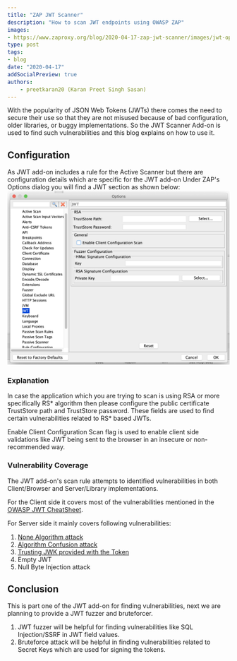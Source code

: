 ```yaml
---
title: "ZAP JWT Scanner"
description: "How to scan JWT endpoints using OWASP ZAP"
images:
- https://www.zaproxy.org/blog/2020-04-17-zap-jwt-scanner/images/jwt-options-panel.png
type: post
tags:
- blog
date: "2020-04-17"
addSocialPreview: true
authors:
    - preetkaran20 (Karan Preet Singh Sasan)
---
```


With the popularity of JSON Web Tokens (JWTs) there comes the need to secure their use so that they are not misused because of bad configuration, older libraries, or buggy implementations. So the JWT Scanner Add-on is used to find such vulnerabilities and this blog explains on how to use it.

## Configuration
As JWT add-on includes a rule for the Active Scanner but there are configuration details which are specific for the JWT add-on
Under ZAP's Options dialog you will find a JWT section as shown below:
![JWT](./images/jwt-options-panel.png)

### Explanation
In case the application which you are trying to scan is using RSA or more specifically RS* algorithm then please configure the public certificate TrustStore path and TrustStore password. These fields are used to find certain vulnerabilities related to RS* based JWTs.

Enable Client Configuration Scan flag is used to enable client side validations like JWT being sent to the browser in an insecure or non-recommended way.

### Vulnerability Coverage
The JWT add-on's scan rule attempts to identified vulnerabilities in both Client/Browser and Server/Library implementations.

For the Client side it covers most of the vulnerabilities mentioned in the [OWASP JWT CheatSheet](https://cheatsheetseries.owasp.org/cheatsheets/JSON_Web_Token_Cheat_Sheet_for_Java.html#token-storage-on-client-side).

For Server side it mainly covers following vulnerabilities:
1. [None Algorithm attack](https://auth0.com/blog/critical-vulnerabilities-in-json-web-token-libraries/#Meet-the--None--Algorithm)
2. [Algorithm Confusion attack](https://auth0.com/blog/critical-vulnerabilities-in-json-web-token-libraries/#RSA-or-HMAC-)
3. [Trusting JWK provided with the Token](https://nvd.nist.gov/vuln/detail/CVE-2018-0114)
4. Empty JWT
5. Null Byte Injection attack

## Conclusion
This is part one of the JWT add-on for finding vulnerabilities, next we are planning to provide a JWT fuzzer and bruteforcer.
1. JWT fuzzer will be helpful for finding vulnerabilities like SQL Injection/SSRF in JWT field values.
2. Bruteforce attack will be helpful in finding vulnerabilities related to Secret Keys which are used for signing the tokens.
